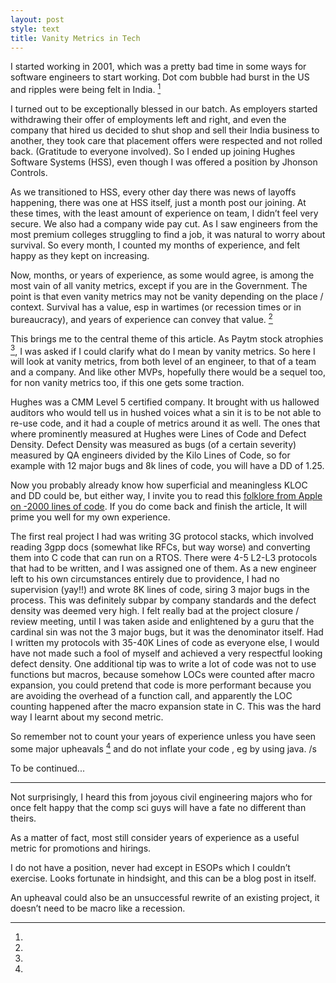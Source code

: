 ```yaml
---
layout: post
style: text
title: Vanity Metrics in Tech
---
```


I started working in 2001, which was a pretty bad time in some ways for software engineers to start working. Dot com bubble had burst in the US and ripples were being felt in India. [^1] 

I turned out to be exceptionally blessed in our batch. As employers started withdrawing their offer of employments left and right, and even the company that hired us decided to shut shop and sell their India business to another, they took care that placement offers were respected and not rolled back. (Gratitude to everyone involved). So I ended up joining Hughes Software Systems (HSS), even though I was offered a position by Jhonson Controls.

As we transitioned to HSS, every other day there was news of layoffs happening, there was one at HSS itself, just a month post our joining. At these times, with the least amount of experience on team, I didn’t feel very secure. We also had a company wide pay cut. As I saw engineers from the most premium colleges struggling to find a  job, it was natural to worry about survival. So every month, I counted my months of experience, and felt happy as they kept on increasing.

Now, months, or years of experience, as some would agree, is among the most vain of all vanity metrics, except if you are in the Government. The point is that even vanity metrics may not be vanity depending on the place / context. Survival has a value, esp in wartimes (or recession times or in bureaucracy), and years of experience can convey that value. [^2]

This brings me to the central theme of this article. As Paytm stock atrophies [^3], I was asked  if I could clarify what do I mean by vanity metrics. So here I will look at vanity metrics, from both level of an engineer, to that of a team and a company. And like other MVPs, hopefully there would be a sequel too, for non vanity metrics too, if this one gets some traction.

Hughes was a CMM Level 5 certified company. It brought with us hallowed auditors who would tell us in hushed voices what a sin it is to be not able to re-use code, and it had a couple of metrics around it as well. The ones that where prominently measured at Hughes were Lines of Code and Defect Density. Defect Density was measured as bugs (of a certain severity) measured by QA engineers divided by the Kilo Lines of Code, so for example with 12 major bugs and 8k lines of code, you will have a DD of 1.25. 

Now you probably already know how superficial and meaningless KLOC and DD could be, but either way, I invite you to read this [folklore from Apple on -2000 lines of code](https://www.folklore.org/StoryView.py?story=Negative_2000_Lines_Of_Code.txt). If you do come back and finish the article, It will prime you well for my own experience.

The first real project I had was writing 3G protocol stacks, which involved reading 3gpp docs (somewhat like RFCs, but way worse) and converting them into C code that can run on a RTOS. There were 4-5 L2-L3 protocols that had to be written, and I was assigned one of them. As a new engineer left to his own circumstances entirely due to providence, I had no supervision (yay!!) and wrote 8K lines of code, siring 3 major bugs in the process. This was definitely subpar by company standards and the defect density was deemed very high. I felt really bad at the project closure / review meeting, until I was taken aside and enlightened by a guru that the cardinal sin was not the 3 major bugs, but it was the denominator itself. Had I written my protocols with 35-40K Lines of code as everyone else, I would have not made such a fool of myself and achieved a very respectful looking defect density. One additional tip was to write a lot of code was not to use functions but macros, because somehow LOCs were counted after macro expansion, you could pretend that code is more performant because you are avoiding the overhead of a function call, and apparently the LOC counting happened after the macro expansion state in C. This was the hard way I learnt about my second metric. 

So remember not to count your years of experience unless you have seen some major upheavals [^4] and do not inflate your code , eg by using java. /s

To be continued...

------------------------------------------------

[^1]:
Not surprisingly, I heard this from joyous civil engineering majors who for once felt happy that the comp sci guys will have a fate no different than theirs.
[^2]:
As a matter of fact, most still consider years of experience as a useful metric for promotions and hirings.
[^3]:
I do not have a position, never had except in ESOPs which I couldn’t exercise. Looks fortunate in hindsight, and this can be a blog post in itself.
[^4]:
An upheaval could also be an unsuccessful rewrite of an existing project, it doesn’t need to be macro like a recession.
